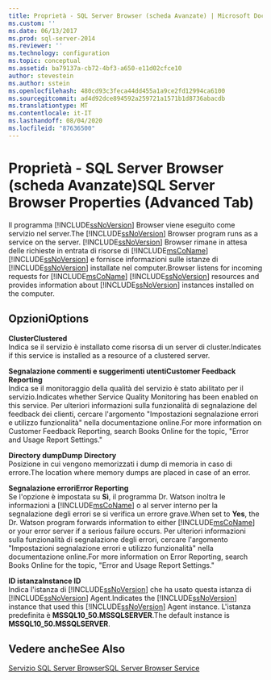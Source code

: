 ```yaml
---
title: Proprietà - SQL Server Browser (scheda Avanzate) | Microsoft Docs
ms.custom: ''
ms.date: 06/13/2017
ms.prod: sql-server-2014
ms.reviewer: ''
ms.technology: configuration
ms.topic: conceptual
ms.assetid: ba79137a-cb72-4bf3-a650-e11d02cfce10
author: stevestein
ms.author: sstein
ms.openlocfilehash: 480cd93c3feca44dd455a1a9ce2fd12994ca6100
ms.sourcegitcommit: ad4d92dce894592a259721a1571b1d8736abacdb
ms.translationtype: MT
ms.contentlocale: it-IT
ms.lasthandoff: 08/04/2020
ms.locfileid: "87636500"
---
```

# <a name="sql-server-browser-properties-advanced-tab"></a><span data-ttu-id="16f6e-102">Proprietà - SQL Server Browser (scheda Avanzate)</span><span class="sxs-lookup"><span data-stu-id="16f6e-102">SQL Server Browser Properties (Advanced Tab)</span></span>
  <span data-ttu-id="16f6e-103">Il programma [!INCLUDE[ssNoVersion](../../includes/ssnoversion-md.md)] Browser viene eseguito come servizio nel server.</span><span class="sxs-lookup"><span data-stu-id="16f6e-103">The [!INCLUDE[ssNoVersion](../../includes/ssnoversion-md.md)] Browser program runs as a service on the server.</span></span> [!INCLUDE[ssNoVersion](../../includes/ssnoversion-md.md)] <span data-ttu-id="16f6e-104">Browser rimane in attesa delle richieste in entrata di risorse di [!INCLUDE[msCoName](../../includes/msconame-md.md)] [!INCLUDE[ssNoVersion](../../includes/ssnoversion-md.md)] e fornisce informazioni sulle istanze di [!INCLUDE[ssNoVersion](../../includes/ssnoversion-md.md)] installate nel computer.</span><span class="sxs-lookup"><span data-stu-id="16f6e-104">Browser listens for incoming requests for [!INCLUDE[msCoName](../../includes/msconame-md.md)] [!INCLUDE[ssNoVersion](../../includes/ssnoversion-md.md)] resources and provides information about [!INCLUDE[ssNoVersion](../../includes/ssnoversion-md.md)] instances installed on the computer.</span></span>  
  
## <a name="options"></a><span data-ttu-id="16f6e-105">Opzioni</span><span class="sxs-lookup"><span data-stu-id="16f6e-105">Options</span></span>  
 <span data-ttu-id="16f6e-106">**Cluster**</span><span class="sxs-lookup"><span data-stu-id="16f6e-106">**Clustered**</span></span>  
 <span data-ttu-id="16f6e-107">Indica se il servizio è installato come risorsa di un server di cluster.</span><span class="sxs-lookup"><span data-stu-id="16f6e-107">Indicates if this service is installed as a resource of a clustered server.</span></span>  
  
 <span data-ttu-id="16f6e-108">**Segnalazione commenti e suggerimenti utenti**</span><span class="sxs-lookup"><span data-stu-id="16f6e-108">**Customer Feedback Reporting**</span></span>  
 <span data-ttu-id="16f6e-109">Indica se il monitoraggio della qualità del servizio è stato abilitato per il servizio.</span><span class="sxs-lookup"><span data-stu-id="16f6e-109">Indicates whether Service Quality Monitoring has been enabled on this service.</span></span> <span data-ttu-id="16f6e-110">Per ulteriori informazioni sulla funzionalità di segnalazione del feedback dei clienti, cercare l'argomento "Impostazioni segnalazione errori e utilizzo funzionalità" nella documentazione online.</span><span class="sxs-lookup"><span data-stu-id="16f6e-110">For more information on Customer Feedback Reporting, search Books Online for the topic, "Error and Usage Report Settings."</span></span>  
  
 <span data-ttu-id="16f6e-111">**Directory dump**</span><span class="sxs-lookup"><span data-stu-id="16f6e-111">**Dump Directory**</span></span>  
 <span data-ttu-id="16f6e-112">Posizione in cui vengono memorizzati i dump di memoria in caso di errore.</span><span class="sxs-lookup"><span data-stu-id="16f6e-112">The location where memory dumps are placed in case of an error.</span></span>  
  
 <span data-ttu-id="16f6e-113">**Segnalazione errori**</span><span class="sxs-lookup"><span data-stu-id="16f6e-113">**Error Reporting**</span></span>  
 <span data-ttu-id="16f6e-114">Se l'opzione è impostata su **Sì**, il programma Dr. Watson inoltra le informazioni a [!INCLUDE[msCoName](../../includes/msconame-md.md)] o al server interno per la segnalazione degli errori se si verifica un errore grave.</span><span class="sxs-lookup"><span data-stu-id="16f6e-114">When set to **Yes**, the Dr. Watson program forwards information to either [!INCLUDE[msCoName](../../includes/msconame-md.md)] or your error server if a serious failure occurs.</span></span> <span data-ttu-id="16f6e-115">Per ulteriori informazioni sulla funzionalità di segnalazione degli errori, cercare l'argomento "Impostazioni segnalazione errori e utilizzo funzionalità" nella documentazione online.</span><span class="sxs-lookup"><span data-stu-id="16f6e-115">For more information on Error Reporting, search Books Online for the topic, "Error and Usage Report Settings."</span></span>  
  
 <span data-ttu-id="16f6e-116">**ID istanza**</span><span class="sxs-lookup"><span data-stu-id="16f6e-116">**Instance ID**</span></span>  
 <span data-ttu-id="16f6e-117">Indica l'istanza di [!INCLUDE[ssNoVersion](../../includes/ssnoversion-md.md)] che ha usato questa istanza di [!INCLUDE[ssNoVersion](../../includes/ssnoversion-md.md)] Agent.</span><span class="sxs-lookup"><span data-stu-id="16f6e-117">Indicates the [!INCLUDE[ssNoVersion](../../includes/ssnoversion-md.md)] instance that used this [!INCLUDE[ssNoVersion](../../includes/ssnoversion-md.md)] Agent instance.</span></span> <span data-ttu-id="16f6e-118">L'istanza predefinita è **MSSQL10_50.MSSQLSERVER**.</span><span class="sxs-lookup"><span data-stu-id="16f6e-118">The default instance is **MSSQL10_50.MSSQLSERVER**.</span></span>  
  
## <a name="see-also"></a><span data-ttu-id="16f6e-119">Vedere anche</span><span class="sxs-lookup"><span data-stu-id="16f6e-119">See Also</span></span>  
 [<span data-ttu-id="16f6e-120">Servizio SQL Server Browser</span><span class="sxs-lookup"><span data-stu-id="16f6e-120">SQL Server Browser Service</span></span>](../../../2014/tools/configuration-manager/sql-server-browser-service.md)  
  
  
